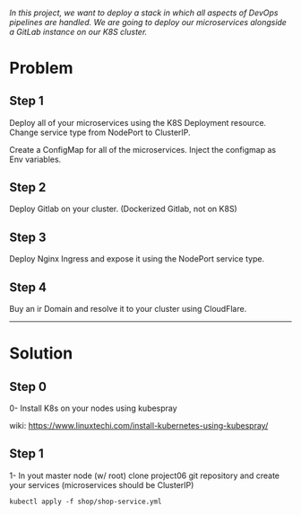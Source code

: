 ###### In this project, we want to deploy a stack in which all aspects of DevOps pipelines are handled. We are going to deploy our microservices alongside a GitLab instance on our K8S cluster.
# Problem
## Step 1
Deploy all of your microservices using the K8S Deployment resource. Change service type from NodePort to ClusterIP.

Create a ConfigMap for all of the microservices. Inject the configmap as Env variables.

## Step 2
Deploy Gitlab on your cluster. (Dockerized Gitlab, not on K8S)

## Step 3
Deploy Nginx Ingress and expose it using the NodePort service type.

## Step 4
Buy an ir Domain and resolve it to your cluster using CloudFlare.

----
# Solution
## Step 0
0- Install K8s on your nodes using kubespray

wiki: https://www.linuxtechi.com/install-kubernetes-using-kubespray/

## Step 1
1- In yout master node (w/ root) clone project06 git repository and create your services (microservices should be ClusterIP)
```
kubectl apply -f shop/shop-service.yml 
```